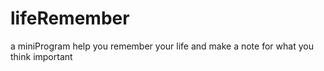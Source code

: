 # lifeRemember
a miniProgram help you remember your life and make a note for what you think important
